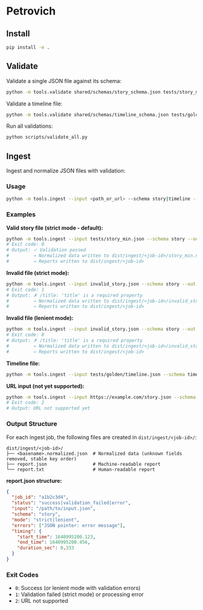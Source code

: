 # Petrovich

## Install

```bash
pip install -e .
```

## Validate

Validate a single JSON file against its schema:
```bash
python -m tools.validate shared/schemas/story_schema.json tests/story_min.json
```

Validate a timeline file:
```bash
python -m tools.validate shared/schemas/timeline_schema.json tests/golden/timeline.json
```

Run all validations:
```bash
python scripts/validate_all.py
```

## Ingest

Ingest and normalize JSON files with validation:

### Usage
```bash
python -m tools.ingest --input <path_or_url> --schema story|timeline --out dist/ingest [--strict|--lenient]
```

### Examples

**Valid story file (strict mode - default):**
```bash
python -m tools.ingest --input tests/story_min.json --schema story --out dist/ingest --strict
# Exit code: 0
# Output: ✓ Validation passed
#         → Normalized data written to dist/ingest/<job-id>/story_min.normalized.json
#         → Reports written to dist/ingest/<job-id>
```

**Invalid file (strict mode):**
```bash
python -m tools.ingest --input invalid_story.json --schema story --out dist/ingest --strict
# Exit code: 1
# Output: ✗ /title: 'title' is a required property
#         → Normalized data written to dist/ingest/<job-id>/invalid_story.normalized.json
#         → Reports written to dist/ingest/<job-id>
```

**Invalid file (lenient mode):**
```bash
python -m tools.ingest --input invalid_story.json --schema story --out dist/ingest --lenient
# Exit code: 0
# Output: ✗ /title: 'title' is a required property
#         → Normalized data written to dist/ingest/<job-id>/invalid_story.normalized.json
#         → Reports written to dist/ingest/<job-id>
```

**Timeline file:**
```bash
python -m tools.ingest --input tests/golden/timeline.json --schema timeline --out dist/ingest
```

**URL input (not yet supported):**
```bash
python -m tools.ingest --input https://example.com/story.json --schema story --out dist/ingest
# Exit code: 2
# Output: URL not supported yet
```

### Output Structure

For each ingest job, the following files are created in `dist/ingest/<job-id>/`:

```
dist/ingest/<job-id>/
├── <basename>.normalized.json  # Normalized data (unknown fields removed, stable key order)
├── report.json                 # Machine-readable report
└── report.txt                  # Human-readable report
```

**report.json structure:**
```json
{
  "job_id": "a1b2c3d4",
  "status": "success|validation_failed|error",
  "input": "/path/to/input.json",
  "schema": "story",
  "mode": "strict|lenient",
  "errors": ["JSON pointer: error message"],
  "timing": {
    "start_time": 1640995200.123,
    "end_time": 1640995200.456,
    "duration_sec": 0.333
  }
}
```

### Exit Codes
- `0`: Success (or lenient mode with validation errors)
- `1`: Validation failed (strict mode) or processing error
- `2`: URL not supported